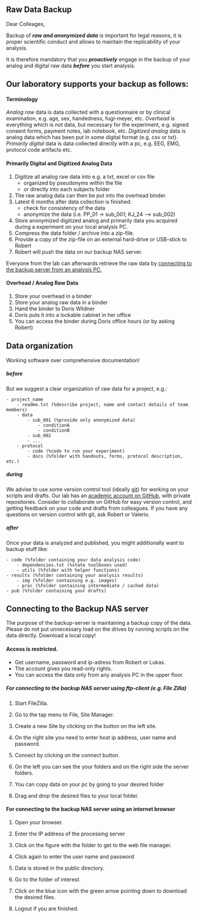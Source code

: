 ## Raw Data Backup

Dear Colleages,

Backup of ___raw and anonymized data___ is important for legal reasons, it is proper scientific conduct and allows to maintain the  replicability of your analysis.

It is therefore mandatory that you ***proactively*** engage in the backup of your analog and digital raw data ***before*** you start analysis.


## Our laboratory supports your backup as follows:

#### Terminology
*Analog raw* data is data collected with a questionnaire or by clinical examination, e.g. age, sex, handedness, fugl-meyer, etc. *Overhead* is everything which is not data, but necessary for the experiment, e.g. signed consent forms, payment notes, lab notebook, etc. *Digitized analog* data is analog data which has been put in some digital format (e.g. csv or txt). *Primarily digital* data is data collected directly with a pc, e.g. EEG, EMG, protocol code artifacts etc.

#### Primarily Digital and Digitized Analog Data

1. Digitize all analog raw data into e.g. a txt, excel or csv file
    - organized by pseudonyms within the file
    - or directly into each subjects folder
2. The raw analog data can then be put into the overhead binder.
2. Latest 6 months after data collection is finished:
    - check for consistency of the data
    - anonymize the data (i.e. PP_01 -> sub_001; KJ_24 --> sub_002)
2. Store anonymized digitized analog and primarily  data you acquired during a experiment on your local analysis PC.
2. Compress the data folder / archive into a zip-file.
3. Provide a copy of the zip-file on an external hard-drive or USB-stick to Robert
4. Robert will push the data on our backup NAS server.

Everyone from the lab can afterwards retrieve the raw data by <a href="#howto"> connecting to the backup server from an analysis PC.</a>

#### Overhead / Analog Raw Data
1. Store your overhead in a binder
2. Store your analog raw data in a binder
2. Hand the binder to Doris Wildner
3. Doris puts it into a lockable cabinet in her office
4. You can access the binder during Doris office hours (or by asking Robert)

## Data organization
Working software over comprehensive documentation!

##### before
But we suggest a clear organization of raw data for a project, e.g.:

    - project_name
        - readme.txt (%describe project, name and contact details of team members)
        - data
            - sub_001 (%provide only anonymized data)
                - conditionA
                - conditionB
            - sub_002
            - ...
        - protocol
            - code (%code to run your experiment)
            - docs (%folder with handouts, forms, protocol description, etc.)


##### during

We advise to use some version control tool (ideally [git](https://git-scm.com/)) for working on your scripts and drafts. Our lab has an [academic account on GitHub](https://github.com/translationalneurosurgery), with private repositories. Consider to collaborate on GitHub for easy version control, and getting feedback on your code and drafts from colleagues. If you have any questions on version control with git, ask Robert or Valerio.

##### after
Once your data is analyzed and published, you might additionally want to backup stuff like:

    - code (%folder containing your data analysis code)
        - dependencies.txt (%state toolboxes used)
        - utils (%folder with helper functions)
    - results (%folder containing your analysis results)
        - img (%folder containing e.g. images)
        - proc (%folder containing intermediate / cached data)
    - pub (%folder containing your drafts)

<h2 id = "howto"> Connecting to the Backup NAS server</h2>

The purpose of the backup-server is maintaining a backup copy of the data. Please do not put unnecessary load on the drives by running scripts on the data directly. Download a local copy!

<!--- ![bup_uname](./bup_passwd.png) --->

#### Access is restricted.
- Get username, password and ip-adress from Robert or Lukas.
- The account gives you read-only rights.
- You can access the data only from any analysis PC in the upper floor.


#####  For connecting to the backup NAS server using ftp-client (e.g. File Zilla)

1. Start FileZilla.

2. Go to the tap menu to File, Site Manager.

3. Create a new Site by clicking on the button on the left site.

4. On the right site you need to enter  host ip address, user name and password.

5. Connect by clicking on the connect button.

6. On the left you can see the your folders and on the right side the server folders.
7. You can copy data on your pc by going to your desired folder
8. Drag and drop the desired files to your local folder.


#### For connecting to the backup NAS server using an internet browser


1. Open your browser.
2. Enter the IP address of the processing server

3. Click on the figure with the folder to get to the web file manager.

4. Click again to enter the user name and password

4. Data is stored in the public directory.

5. Go to the folder of interest.

5. Click on the blue icon with the green arrow pointing down to download the desired files.

6. Logout if you are finished.
